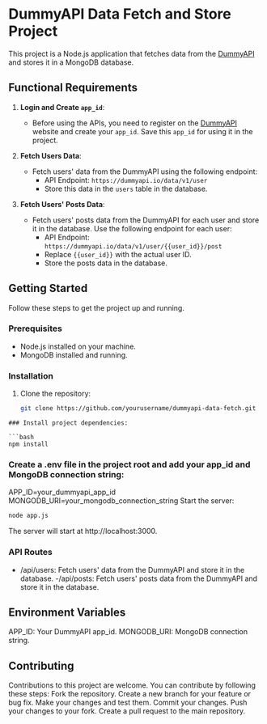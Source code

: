  # DummyAPI Data Fetch and Store Project

This project is a Node.js application that fetches data from the [DummyAPI](https://dummyapi.io/) and stores it in a MongoDB database.

## Functional Requirements

1. **Login and Create `app_id`**:
   - Before using the APIs, you need to register on the [DummyAPI](https://dummyapi.io/) website and create your `app_id`. Save this `app_id` for using it in the project.

2. **Fetch Users Data**:
   - Fetch users' data from the DummyAPI using the following endpoint:
     - API Endpoint: `https://dummyapi.io/data/v1/user`
     - Store this data in the `users` table in the database.

3. **Fetch Users' Posts Data**:
   - Fetch users' posts data from the DummyAPI for each user and store it in the database. Use the following endpoint for each user:
     - API Endpoint: `https://dummyapi.io/data/v1/user/{{user_id}}/post`
     - Replace `{{user_id}}` with the actual user ID.
     - Store the posts data in the database.

## Getting Started

Follow these steps to get the project up and running.

### Prerequisites

- Node.js installed on your machine.
- MongoDB installed and running.

### Installation


1. Clone the repository:

   ```bash
   git clone https://github.com/yourusername/dummyapi-data-fetch.git
```
### Install project dependencies:

```bash
npm install
```

### Create a .env file in the project root and add your app_id and MongoDB connection string:

APP_ID=your_dummyapi_app_id
MONGODB_URI=your_mongodb_connection_string
Start the server:

```bash
node app.js
```

The server will start at http://localhost:3000.

### API Routes
- /api/users: Fetch users' data from the DummyAPI and store it in the database.
-/api/posts: Fetch users' posts data from the DummyAPI and store it in the database.

## Environment Variables
APP_ID: Your DummyAPI app_id.
MONGODB_URI: MongoDB connection string.

## Contributing
Contributions to this project are welcome. You can contribute by following these steps:
Fork the repository.
Create a new branch for your feature or bug fix.
Make your changes and test them.
Commit your changes.
Push your changes to your fork.
Create a pull request to the main repository.
